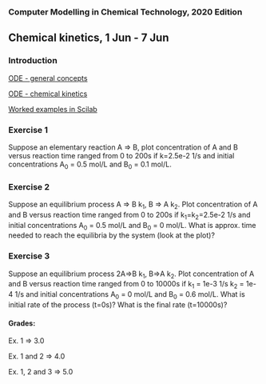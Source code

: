### Computer Modelling in Chemical Technology, 2020 Edition

## Chemical kinetics, 1 Jun - 7 Jun


### Introduction

[ODE - general concepts](https://chem.libretexts.org/Bookshelves/Physical_and_Theoretical_Chemistry_Textbook_Maps/Book%3A_Mathematical_Methods_in_Chemistry_(Levitus)/04%3A_First_Order_Ordinary_Differential_Equations/4.01%3A_Definitions_and_General_Concepts)

[ODE - chemical kinetics](https://chem.libretexts.org/Bookshelves/Physical_and_Theoretical_Chemistry_Textbook_Maps/Book%3A_Mathematical_Methods_in_Chemistry_(Levitus)/04%3A_First_Order_Ordinary_Differential_Equations/4.03%3A_Chemical_Kinetics)

[Worked examples in Scilab](https://github.com/sbednarz/scilab/tree/master/04)

### Exercise 1

Suppose an elementary reaction A => B, plot concentration of A and B versus reaction time ranged from 0 to 200s if k=2.5e-2 1/s and initial concentrations A<sub>0</sub> = 0.5 mol/L and B<sub>0</sub> = 0.1 mol/L.

### Exercise 2

Suppose an equilibrium process A => B k<sub>1</sub>, B => A k<sub>2</sub>. Plot concentration of A and B versus reaction time ranged from 0 to 200s if k<sub>1</sub>=k<sub>2</sub>=2.5e-2 1/s and initial concentrations A<sub>0</sub> = 0.5 mol/L and B<sub>0</sub> = 0 mol/L. What is approx. time needed to reach the equilibria by the system (look at the plot)?

### Exercise 3

Suppose an equilibrium process 2A=>B k<sub>1</sub>, B=>A k<sub>2</sub>. Plot concentration of A and B versus reaction time ranged from 0 to 10000s  if k<sub>1</sub> = 1e-3 1/s k<sub>2</sub> = 1e-4 1/s and initial concentrations A<sub>0</sub> = 0 mol/L and B<sub>0</sub> = 0.6 mol/L. What is initial rate of the process (t=0s)? What is the final rate (t=10000s)?

#### Grades:

Ex. 1 => 3.0

Ex. 1 and 2 => 4.0

Ex. 1, 2 and 3 => 5.0 

